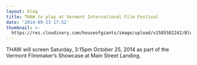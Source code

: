 ```yaml
---
layout: blog
title: THAW to play at Vermont International Film Festival
date: '2014-09-23 17:52'
thumbnail: >-
  https://res.cloudinary.com/houseofgiants/image/upload/v1585582242/Blog/VTIFF_mfq77j.png
---
```

THAW will screen Saturday, 3:15pm October 25, 2014 as part of the Vermont Filmmaker’s Showcase at Main Street Landing.
